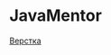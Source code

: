 # JavaMentor

[Верстка](https://github.com/SaniRouke/JavaMentor/edit/master/Section1/Block1/index.html)

